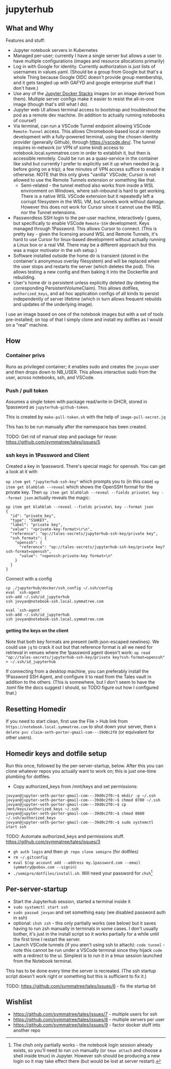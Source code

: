 # jupyterhub

## What and Why

Features and stuff:

- Jupyter notebook servers in Kubernetes
- Managed per-user; currently I have a single server but allows a user to have
  multiple configurations (images and resource allocations primarily)
- Log in with Google for identity. Currently authorization is just lists of
  usernames in values.yaml. (Should be a group from Google but that's a whole Thing
  because Google OIDC doesn't provide group membership, and it gets tangled up
  with GAFYD and google enterprise stuff that I don't have.)
- Use any of the [Jupyter Docker Stacks](https://jupyter-docker-stacks.readthedocs.io/en/latest/)
  images (or an image derived from them). Multiple server configs make it
  easier to resist the all-in-one image (though that's still what I do).
- Jupyter web UI allows terminal access to bootstrap and troubleshoot the pod as
  a remote dev machine. (In addition to actually running notebooks of course!)
- Via terminal, can run a VSCode Tunnel endpoint allowing VSCode `Remote-Tunnel` access.
  This allows Chromebook-based local or remote development with a fully-powered terminal,
  using the chosen identity provider (generally Github), through https://vscode.dev/. The
  tunnel requires in-network (or VPN of some kind) access to notebook.local.symmatree.com
  in order to establish it, but then is accessible remotely. Could be run as a quasi-service
  in the container like sshd but currently I prefer to explicitly set it up when needed
  (e.g. before going on a trip); a few minutes of VPN access suffice to enable it otherwise.
  NOTE that this only gives "vanilla" VSCode; Cursor is not allowed to use the Remote Tunnels
  extension or something like that.
  - Semi-related - the tunnel method also works from inside a WSL environment on Windows,
    where ssh-inbound is hard to get working. There is a native WSL VSCode extension but
    it repeatedly left a corrupt filesystem in the WSL VM, but tunnels work without damage.
    However this does not work for Cursor since it cannot use the WSL nor the Tunnel extensions.
- Passwordless SSH login to the per-user machine, interactively I guess, but specifically
  to enable VSCode `Remote-SSH` development. Keys managed through 1Password. This allows
  Cursor to connect. (This is pretty key - given the licensing around WSL and Remote Tunnels,
  it's hard to use Cursor for linux-based development without actually running a Linux box
  or a real VM. There may be a different approach but this was a major motivator in the ssh
  setup.)
- Software installed outside the home dir is transient (stored in the container's anonymous overlay
  filesystem) and will be replaced when the user stops and restarts the server (which deletes the pod).
  This allows testing a new config and then baking it into the Dockerfile and rebuilding.
- User's home dir is persistent unless explicitly deleted (by deleting the corresponding
  PersistentVolumeClaim). This allows dotfiles, `authorized_keys`, and ad hoc application configs
  of all kinds to persist independently of server lifetime (which in turn allows frequent
  rebuilds and updates of the underlying image).

I use an image based on one of the notebook images but with a set of tools pre-installed;
on top of that I simply clone and install my dotfiles as I would on a "real" machine.

## How

### Container privs

Runs as privileged container; it enables sudo and creates the `jovyan` user and
then drops down to NB_USER. This allows interactive sudo from the user, across notebooks,
ssh, and VSCode.

### Push / pull token

Assumes a single token with package read/write in GHCR, stored in
1password as `jupyterhub-github-token`.

This is created by `make-pull-token.sh` with the help of `image-pull-secret.jq`

This has to be run manually after the namespace has been created.

TODO: Get rid of manual step and package for reuse: https://github.com/symmatree/tales/issues/5

### ssh keys in 1Password and Client

Created a key in 1password. There's special magic for openssh. You can get a look at it with

`op item get "jupyterhub-ssh-key"` which prompts you to (in this case)
`op item get blahblah --reveal` which shows the OpenSSH
format for the private key. Then `op item get blahblah --reveal --fields private\ key --format json`
actually reveals the magic:

```
op item get blahblah --reveal --fields private\ key --format json
{
  "id": "private_key",
  "type": "SSHKEY",
  "label": "private key",
  "value": "<private-key-format>\r\n",
  "reference": "op://tales-secrets/jupyterhub-ssh-key/private key",
  "ssh_formats": {
    "openssh": {
      "reference": "op://tales-secrets/jupyterhub-ssh-key/private key?ssh-format=openssh",
      "value": "<openssh-private-key format>\n"
    }
  }
}
```

Connect with a config

```
cp ./jupyterhub/docker/ssh_config ~/.ssh/config
eval `ssh-agent`
ssh-add ~/.ssh/id_jupyterhub
ssh jovyan@notebook-ssh.local.symmatree.com
```

```
eval `ssh-agent`
ssh-add ~/.ssh/id_jupyterhub
ssh jovyan@notebook-ssh.local.symmatree.com
```

#### getting the keys on the client

Note that both key formats are present (with json-escaped newlines). We could use `jq` to crack it out but that
reference format is all we need for retrieval in venues where the 1password agent doesn't work: `op read "op://tales-secrets/jupyterhub-ssh-key/private key?ssh-format=openssh" > ~/.ssh/id_jupyterhub`

If connecting from a desktop machine, you can preferably install the 1Password SSH Agent,
and configure it to read from the Tales vault in addition to the others. (This is somewhere,
but I don't seem to have the .toml file the docs suggest I should, so TODO figure out how
I configured that.)

## Resetting Homedir

If you need to start clean, first use the File > Hub link from
`https://notebook.local.symmatree.com` to shut down your server,
then `k delete pvc claim-seth-porter-gmail-com---39d0c2f0` (or
equivalent for other users).

## Homedir keys and dotfile setup

Run this once, followed by the per-server-startup, below. After this you can clone
whatever repos you actually want to work on; this is just one-time plumbing for dotfiles.

- Copy authorized_keys from /mnt/keys and set permissions:

```
jovyan@jupyter-seth-porter-gmail-com---39d0c2f0:~$ mkdir -p ~/.ssh
jovyan@jupyter-seth-porter-gmail-com---39d0c2f0:~$ chmod 0700 ~/.ssh
jovyan@jupyter-seth-porter-gmail-com---39d0c2f0:~$ cp /mnt/keys/authorized_keys ~/.ssh
jovyan@jupyter-seth-porter-gmail-com---39d0c2f0:~$ chmod 0600 ~/.ssh/authorized_keys
jovyan@jupyter-seth-porter-gmail-com---39d0c2f0:~$ sudo systemctl start ssh
```

TODO: Automate authorized_keys and permissions stuff. https://github.com/symmatree/tales/issues/3

- `gh auth login` and then `gh repo clone semipro` (for dotfiles)
- `rm ~/.gitconfig`
- `eval $(op account add --address my.1password.com --email symmetry@pobox.com --signin)`
- `./semipro/dotfiles/install.sh`. Will need your password for `chsh`[^chsh]

[^chsh]:
    The chsh only partially works - the notebook login session already
    exists, so you'll need to run `zsh` manually (or `tmux attach` and
    choose a shell inside tmux) in Jupyter. However ssh should be producing
    a new login so it may take effect there (but would be lost at server
    restart).

## Per-server-startup

- Start the Jupyterhub session, started a terminal inside it
- `sudo systemctl start ssh`
- `sudo passwd jovyan` and set something easy (we disabled password auth in ssh)
- optional: `chsh zsh` - this only partially works (see below) but it saves having to
  run zsh manually in terminals in some cases. I don't usually bother, it's just in
  the install script so it works partially for a while until the first time I restart
  the server.
- Launch VSCode tunnels (if you aren't using ssh to attach): `code tunnel` - note this
  cannot be run under a VSCode terminal since they hijack `code` with a redirect to
  the ui. Simplest is to run it in a tmux session launched from the Notebook terminal.

This has to be done every time the server is recreated. (The ssh startup script
doesn't work right or something but this is sufficient to fix it.)

TODO: https://github.com/symmatree/tales/issues/6 - fix the startup bit

## Wishlist

- https://github.com/symmatree/tales/issues/7 - multiple users for ssh
- https://github.com/symmatree/tales/issues/8 - multiple servers per user
- https://github.com/symmatree/tales/issues/9 - factor docker stuff into another repo
